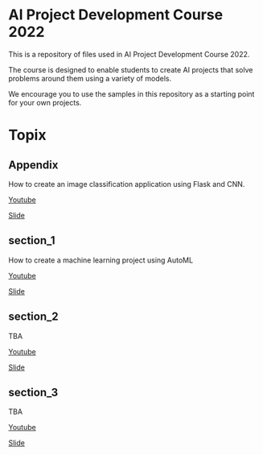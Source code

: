 # AI Project Development Course 2022

This is a repository of files used in AI Project Development Course 2022.

The course is designed to enable students to create AI projects that solve problems around them using a variety of models.

We encourage you to use the samples in this repository as a starting point for your own projects.

# Topix
## Appendix
How to create an image classification application using Flask and CNN.

[Youtube](https://)

[Slide](https://docs.google.com/presentation/d/1CSJE7O_6yfX5buTxY9GsckRusZ46Q2QOxsyIXYDVvxU/edit?usp=sharing)

## section_1
How to create a machine learning project using AutoML

[Youtube](https://)

[Slide](https://docs.google.com/presentation/d/1BjtTwf7X_SXzvGwmOg5H7CT5qink_8j0-Jl68Fur6A8/edit?usp=sharing)

## section_2
TBA

[Youtube](https://)

[Slide](https://)


## section_3
TBA

[Youtube](https://)

[Slide](https://)
